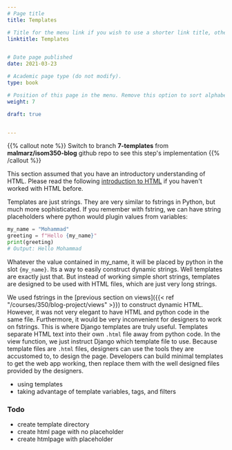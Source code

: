 ```yaml
---
# Page title
title: Templates

# Title for the menu link if you wish to use a shorter link title, otherwise remove this option.
linktitle: Templates


# Date page published
date: 2021-03-23

# Academic page type (do not modify).
type: book

# Position of this page in the menu. Remove this option to sort alphabetically.
weight: 7

draft: true


---
```

{{% callout note %}}
Switch to branch **7-templates** from **malmarz/isom350-blog** github repo to see this step's implementation
{{% /callout %}}

This section assumed that you have an introductory understanding of HTML. Please read the following [introduction to HTML](https://www.w3schools.com/html/html_intro.asp) if you haven't worked with HTML before.

Templates are just strings. They are very similar to fstrings in Python, but much more sophisticated. If you remember with fstring, we can have string placeholders where python would plugin values from variables:

```python
my_name = "Mohammad"
greeting = f"Hello {my_name}"
print(greeting)
# Output: Hello Mohammad
```
Whatever the value contained in my_name, it will be placed by python in the slot `{my_name}`. Its a way to easily construct dynamic strings. Well templates are exactly just that. But instead of working simple short strings, templates are designed to be used with HTML files, which are just very long strings.

We used fstrings in the [previous section on views]({{< ref "/courses/350/blog-project/views" >}}) to construct dynamic HTML. However, it was not very elegant to have HTML and python code in the same file. Furthermore, it would be very inconvenient for designers to work on fstrings. This is where Django templates are truly useful. Templates separate HTML text into their own `.html` file away from python code. In the view function, we just instruct Django which template file to use. Because template files are `.html` files, designers can use the tools they are accustomed to, to design the page. Developers can build minimal templates to get the web app working, then replace them with the well designed files provided by the designers.

- using templates
- taking advantage of template variables, tags, and filters

### Todo
- create template directory
- create html page with no placeholder
- create htmlpage with placeholder
